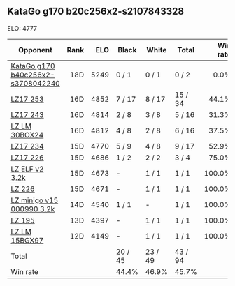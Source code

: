 ## KataGo g170 b20c256x2-s2107843328 ##

ELO: 4777

Opponent | Rank | ELO | Black | White | Total | Win rate
---------|-----:|----:|-------|-------|-------|-------:
[KataGo g170 b40c256x2-s3708042240](KataGo%20g170%20b40c256x2-s3708042240.md) | 18D | 5249 | 0 / 1 | 0 / 1 | 0 / 2 | 0.0%
[LZ17 253](LZ17%20253.md) | 16D | 4852 | 7 / 17 | 8 / 17 | 15 / 34 | 44.1%
[LZ17 243](LZ17%20243.md) | 16D | 4814 | 2 / 8 | 3 / 8 | 5 / 16 | 31.3%
[LZ LM 30BOX24](LZ%20LM%2030BOX24.md) | 16D | 4812 | 4 / 8 | 2 / 8 | 6 / 16 | 37.5%
[LZ17 234](LZ17%20234.md) | 15D | 4770 | 5 / 9 | 4 / 8 | 9 / 17 | 52.9%
[LZ17 226](LZ17%20226.md) | 15D | 4686 | 1 / 2 | 2 / 2 | 3 / 4 | 75.0%
[LZ ELF v2 3.2k](LZ%20ELF%20v2%203.2k.md) | 15D | 4673 | - | 1 / 1 | 1 / 1 | 100.0%
[LZ 226](LZ%20226.md) | 15D | 4671 | - | 1 / 1 | 1 / 1 | 100.0%
[LZ minigo v15 000990 3.2k](LZ%20minigo%20v15%20000990%203.2k.md) | 14D | 4540 | 1 / 1 | - | 1 / 1 | 100.0%
[LZ 195](LZ%20195.md) | 13D | 4397 | - | 1 / 1 | 1 / 1 | 100.0%
[LZ LM 15BGX97](LZ%20LM%2015BGX97.md) | 12D | 4149 | - | 1 / 1 | 1 / 1 | 100.0%
Total | | | 20 / 45 | 23 / 49 | 43 / 94 | 
Win rate| | | 44.4% | 46.9% | 45.7% | 

